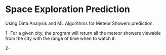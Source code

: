# Space Exploration Prediction
Using Data Analysis and ML Algorithms for Meteor Showers prediction.

1- For a given city, the program will return all the meteor showers viewable from the city with the range of time when to watch it.

2- 
